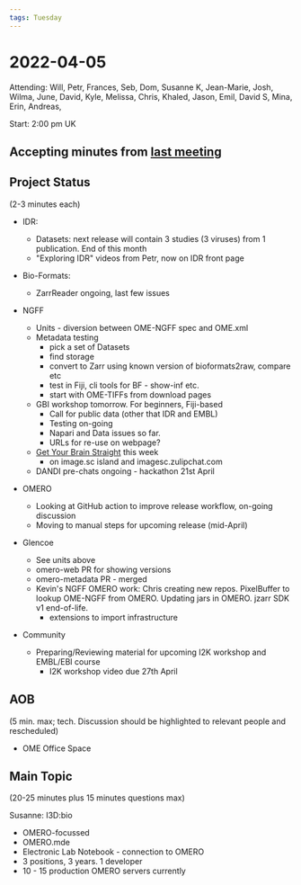 ```yaml
---
tags: Tuesday
---
```


# 2022-04-05

Attending: Will, Petr, Frances, Seb, Dom, Susanne K, Jean-Marie, Josh, Wilma, June, David, Kyle, Melissa, Chris, Khaled, Jason, Emil, David S, Mina, Erin, Andreas, 

Start: 2:00 pm UK

## Accepting minutes from [last meeting](https://github.com/ome/meeting-minutes)

## Project Status

(2-3 minutes each)

- IDR:
    - Datasets: next release will contain 3 studies (3 viruses) from 1 publication. End of this month
    - "Exploring IDR" videos from Petr, now on IDR front page

- Bio-Formats:
    - ZarrReader ongoing, last few issues

- NGFF
  - Units - diversion between OME-NGFF spec and OME.xml
  - Metadata testing
      - pick a set of Datasets
      - find storage
      - convert to Zarr using known version of bioformats2raw, compare etc
      - test in Fiji, cli tools for BF - show-inf etc.
      - start with OME-TIFFs from download pages
  - GBI workshop tomorrow. For beginners, Fiji-based
    - Call for public data (other that IDR and EMBL)
    - Testing on-going
    - Napari and Data issues so far.
    - URLs for re-use on webpage?
  - [Get Your Brain Straight](https://insightsoftwareconsortium.github.io/GetYourBrainStraight/HCK01_2022_Virtual/) this week
    - on image.sc island and imagesc.zulipchat.com
  - DANDI pre-chats ongoing - hackathon 21st April

- OMERO
  - Looking at GitHub action to improve release workflow, on-going discussion
  - Moving to manual steps for upcoming release (mid-April)
- Glencoe
    - See units above
    - omero-web PR for showing versions
    - omero-metadata PR - merged
    - Kevin's NGFF OMERO work: Chris creating new repos. PixelBuffer to lookup OME-NGFF from OMERO. Updating jars in OMERO. jzarr SDK v1 end-of-life.
        - extensions to import infrastructure

- Community
  - Preparing/Reviewing material for upcoming I2K workshop and EMBL/EBI course
      - I2K workshop video due 27th April 

## AOB

(5 min. max; tech. Discussion should be highlighted to relevant people and rescheduled)
- OME Office Space

## Main Topic

(20-25 minutes plus 15 minutes questions max)

Susanne: I3D:bio

- OMERO-focussed
- OMERO.mde
- Electronic Lab Notebook - connection to OMERO
- 3 positions, 3 years. 1 developer
- 10 - 15 production OMERO servers currently
